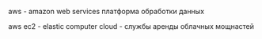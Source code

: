 aws - amazon web services
платформа обработки данных

aws ec2 - elastic computer cloud - службы аренды облачных мощнастей




